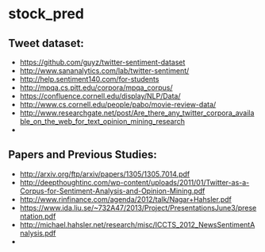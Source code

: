 # stock_pred

## Tweet dataset:
* https://github.com/guyz/twitter-sentiment-dataset
* http://www.sananalytics.com/lab/twitter-sentiment/
* http://help.sentiment140.com/for-students
* http://mpqa.cs.pitt.edu/corpora/mpqa_corpus/
* https://confluence.cornell.edu/display/NLP/Data/
* http://www.cs.cornell.edu/people/pabo/movie-review-data/
* http://www.researchgate.net/post/Are_there_any_twitter_corpora_available_on_the_web_for_text_opinion_mining_research
* 

## Papers and Previous Studies:
* http://arxiv.org/ftp/arxiv/papers/1305/1305.7014.pdf
* http://deepthoughtinc.com/wp-content/uploads/2011/01/Twitter-as-a-Corpus-for-Sentiment-Analysis-and-Opinion-Mining.pdf
* http://www.rinfinance.com/agenda/2012/talk/Nagar+Hahsler.pdf
* https://www.ida.liu.se/~732A47/2013/Project/PresentationsJune3/presentation.pdf
* http://michael.hahsler.net/research/misc/ICCTS_2012_NewsSentimentAnalysis.pdf
* 


